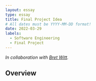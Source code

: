 ```yaml
---
layout: essay
type: essay
title: Final Project Idea
# All dates must be YYYY-MM-DD format!
date: 2022-03-29
labels:
  - Software Engineering
  - Final Project
---
```

_In collaboration with [Bret Witt](https://bretwitt.github.io/)._
## Overview



